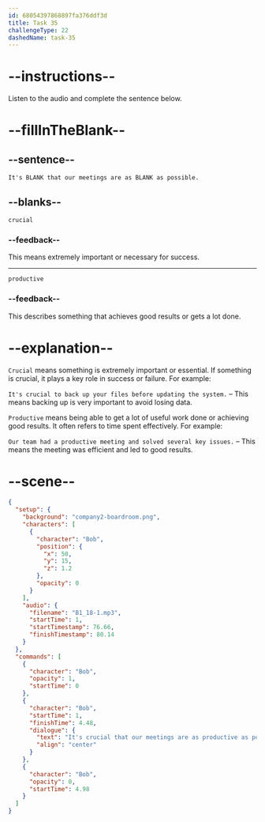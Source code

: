 ```yaml
---
id: 68054397868897fa376ddf3d
title: Task 35
challengeType: 22
dashedName: task-35
---
```


<!-- (Audio) Bob: It's crucial that our meetings are as productive as possible. -->

# --instructions--

Listen to the audio and complete the sentence below.

# --fillInTheBlank--

## --sentence--

`It's BLANK that our meetings are as BLANK as possible.`

## --blanks--

`crucial`

### --feedback--

This means extremely important or necessary for success.

---

`productive`

### --feedback--

This describes something that achieves good results or gets a lot done.

# --explanation--

`Crucial` means something is extremely important or essential. If something is crucial, it plays a key role in success or failure. For example:

`It's crucial to back up your files before updating the system.` – This means backing up is very important to avoid losing data.

`Productive` means being able to get a lot of useful work done or achieving good results. It often refers to time spent effectively. For example:

`Our team had a productive meeting and solved several key issues.` – This means the meeting was efficient and led to good results.

# --scene--

```json
{
  "setup": {
    "background": "company2-boardroom.png",
    "characters": [
      {
        "character": "Bob",
        "position": {
          "x": 50,
          "y": 15,
          "z": 1.2
        },
        "opacity": 0
      }
    ],
    "audio": {
      "filename": "B1_18-1.mp3",
      "startTime": 1,
      "startTimestamp": 76.66,
      "finishTimestamp": 80.14
    }
  },
  "commands": [
    {
      "character": "Bob",
      "opacity": 1,
      "startTime": 0
    },
    {
      "character": "Bob",
      "startTime": 1,
      "finishTime": 4.48,
      "dialogue": {
        "text": "It's crucial that our meetings are as productive as possible.",
        "align": "center"
      }
    },
    {
      "character": "Bob",
      "opacity": 0,
      "startTime": 4.98
    }
  ]
}
```
